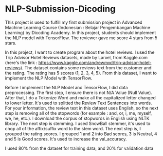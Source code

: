 # NLP-Submission-Dicoding
This project is used to fulfill my first submission project in Advanced Machine Learning Course (Indonesian : Belajar Pengembangan Machine Learning) by Dicoding Academy. In this project, students should implement the NLP model with TensorFlow. The reviewer gave me score 4 stars from 5 stars. 

In this project, I want to create program about the hotel reviews. I used the Trip Advisor Hotel Reviews datasets, made by Larxel, from Kaggle.com (here's the link : https://www.kaggle.com/andrewmvd/trip-advisor-hotel-reviews). The dataset contains some reviews text from the customer and the rating. The rating has 5 scores (1, 2, 3, 4, 5). From this dataset, I want to implement the NLP Model with TensorFlow. 

Before I implement the NLP Model and TensorFlow, I did data preprocessing. The first step, I ensure there is not N/A Value (Null Value). After that, I do a Tokenize Word and make all the capitalized letter changed to lower letter. It's used to splitted the Review Text Sentences into words. For your information, the review text in this dataset uses English, so the next step is removing all of the stopwords (for example : and, or, i, me, myself, we, he, etc.). I download the corpus of stopwords in English using NLTK library. The next step is stemming. I used SnowBall stemmer, it's used to chop all of the affix/suffix word to the stem word. The next step is, I grouped the rating scores. I grouped 1 and 2 into Bad scores, 3 is Neutral, 4 and 5 is Good scores. It's used to increase the val_accuracy. 

I used 80% from the dataset for training data, and 20% for validation data
